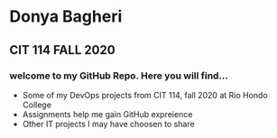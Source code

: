 # Donya Bagheri
## CIT 114 FALL 2020

### welcome to my GitHub Repo. Here you will find...

+ Some of my DevOps projects from CIT 114, fall 2020 at Rio Hondo College
+ Assignments help me gain GitHub expreience 
+ Other IT projects I may have choosen to share
